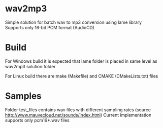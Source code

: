 # wav2mp3
Simple solution for batch wav to mp3 conversion using lame library
Supports only 16-bit PCM format (AudioCD)

# Build
For Windows build it is expected that lame folder is placed in same level as wav2mp3 solution folder

For Linux build there are make (Makefile) and CMAKE (CMakeLists.txt) files

# Samples

Folder test_files contains wav files with different sampling rates (source http://www.mauvecloud.net/sounds/index.html)
Current implementation supports only pcm16*.wav files
